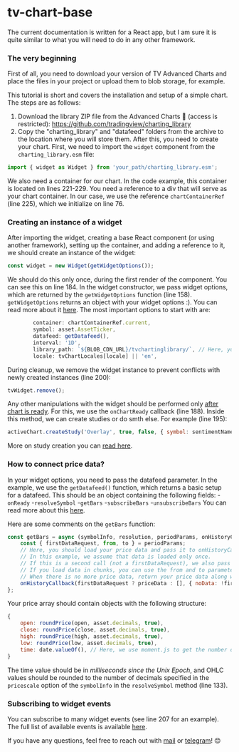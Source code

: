 # tv-chart-base
The current documentation is written for a React app, but I am sure it is quite similar to what you will need to do in any other framework.

### The very beginning
First of all, you need to download your version of TV Advanced Charts and place the files in your project or upload them to blob storage, for example.

This tutorial is short and covers the installation and setup of a simple chart.
The steps are as follows:

1. Download the library ZIP file from the Advanced Charts 🔐 (access is restricted): https://github.com/tradingview/charting_library
2. Copy the "charting_library" and "datafeed" folders from the archive to the location where you will store them.
After this, you need to create your chart. First, we need to import the ```widget``` component from the ```charting_library.esm``` file:

```javascript
import { widget as Widget } from 'your_path/charting_library.esm';
```

We also need a container for our chart. In the code example, this container is located on lines 221-229. You need a reference to a div that will serve as your chart container. In our case, we use the reference ```chartContainerRef``` (line 225), which we initialize on line 76.

### Creating an instance of a widget
After importing the widget, creating a base React component (or using another framework), setting up the container, and adding a reference to it, we should create an instance of the widget:

```javascript
const widget = new Widget(getWidgetOptions());
```

We should do this only once, during the first render of the component. You can see this on line 184.
In the widget constructor, we pass widget options, which are returned by the ```getWidgetOptions``` function (line 158). ```getWidgetOptions``` returns an object with your widget options :). You can read more about it [here](https://www.tradingview.com/charting-library-docs/latest/api/interfaces/Charting_Library.ChartingLibraryWidgetOptions/).
The most important options to start with are:

```javascript
        container: chartContainerRef.current,
        symbol: asset.AssetTicker,
        datafeed: getDatafeed(),
        interval: '1D',
        library_path: `${BLOB_CDN_URL}/tvchartinglibrary/`, // Here, you should insert your path to the TV library (your unpacked ZIP archive).
        locale: tvChartLocales[locale] || 'en',
```

During cleanup, we remove the widget instance to prevent conflicts with newly created instances (line 200):

```javascript
tvWidget.remove();
```

Any other manipulations with the widget should be performed only [after chart is ready](https://www.tradingview.com/charting-library-docs/latest/core_concepts/widget-methods/#onchartready). For this, we use the ```onChartReady``` callback (line 188). Inside this method, we can create studies or do smth else. For example (line 195):

```javascript
activeChart.createStudy('Overlay', true, false, { symbol: sentimentName }, undefined, { disableUndo: true })
```

More on study creation you can [read here](https://www.tradingview.com/charting-library-docs/latest/api/interfaces/Charting_Library.IChartWidgetApi/#createstudy).

### How to connect price data?
In your widget options, you need to pass the datafeed parameter. In the example, we use the ```getDatafeed()``` function, which returns a basic setup for a datafeed. This should be an object containing the following fields:
-```onReady```
-```resolveSymbol```
-```getBars```
-```subscribeBars```
-```unsubscribeBars```
You can read more about this [here](https://www.tradingview.com/charting-library-docs/latest/tutorials/implement_datafeed_tutorial/Datafeed-Implementation/).

Here are some comments on the ```getBars``` function:

```javascript
const getBars = async (symbolInfo, resolution, periodParams, onHistoryCallback) => {
    const { firstDataRequest, from, to } = periodParams;
    // Here, you should load your price data and pass it to onHistoryCallback.
    // In this example, we assume that data is loaded only once.
    // If this is a second call (not a firstDataRequest), we also pass an object as a second parameter to onHistoryCallback with the field noData set to true.
    // If you load data in chunks, you can use the from and to parameters from periodParams (both are Unix timestamps).
    // When there is no more price data, return your price data along with { noData: true } as the second parameter. This is important.
    onHistoryCallback(firstDataRequest ? priceData : [], { noData: !firstDataRequest });
};
```

Your price array should contain objects with the following structure:

```javascript
{
    open: roundPrice(open, asset.decimals, true),
    close: roundPrice(close, asset.decimals, true),
    high: roundPrice(high, asset.decimals, true),
    low: roundPrice(low, asset.decimals, true),
    time: date.valueOf(), // Here, we use moment.js to get the number of *milliseconds* since the Unix Epoch.
}
```

The time value should be in *milliseconds since the Unix Epoch*, and OHLC values should be rounded to the number of decimals specified in the ```pricescale``` option of the ```symbolInfo``` in the ```resolveSymbol``` method (line 133).

### Subscribing to widget events
You can subscribe to many widget events (see line 207 for an example). The full list of available events is available [here](https://www.tradingview.com/charting-library-docs/latest/api/interfaces/Charting_Library.SubscribeEventsMap/).

If you have any questions, feel free to reach out with [mail](mailto:o.nadon@polytech.software) or [telegram](https://t.me/oceolena)! 😊
